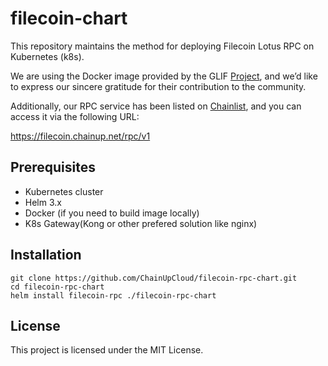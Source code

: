 # filecoin-chart
This repository maintains the method for deploying Filecoin Lotus RPC on Kubernetes (k8s).

We are using the Docker image provided by the GLIF [Project](https://github.com/glifio/filecoin-docker), and we’d like to express our sincere gratitude for their contribution to the community.


Additionally, our RPC service has been listed on [Chainlist](https://chainlist.org/?search=fil), and you can access it via the following URL:

https://filecoin.chainup.net/rpc/v1

## Prerequisites 
- Kubernetes cluster 
- Helm 3.x 
- Docker (if you need to build image locally)
- K8s Gateway(Kong or other prefered solution like nginx)
## Installation 

```
git clone https://github.com/ChainUpCloud/filecoin-rpc-chart.git
cd filecoin-rpc-chart
helm install filecoin-rpc ./filecoin-rpc-chart
```

## License 
This project is licensed under the MIT License.
